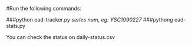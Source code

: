 #Run the following commands:

###python ead-tracker.py *series num, eg: YSC1990227*
###pythong ead-stats.py

You can check the status on daily-status.csv
